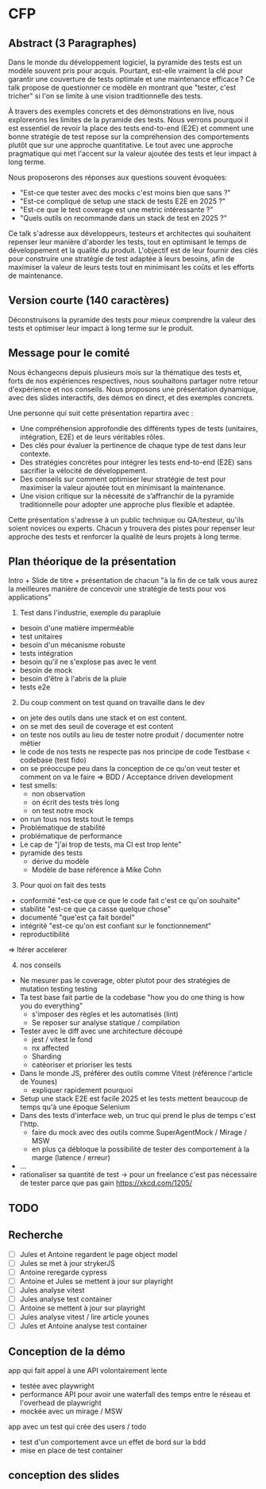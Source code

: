 # CFP

## Abstract (3 Paragraphes)

Dans le monde du développement logiciel, la pyramide des tests est un modèle souvent pris pour acquis. 
Pourtant, est-elle vraiment la clé pour garantir une couverture de tests optimale et une maintenance efficace ?
Ce talk propose de questionner ce modèle en montrant que "tester, c'est tricher" si l'on se limite à une vision traditionnelle des tests.

À travers des exemples concrets et des démonstrations en live, nous explorerons les limites de la pyramide des tests. 
Nous verrons pourquoi il est essentiel de revoir la place des tests end-to-end (E2E) et comment une bonne stratégie de test repose sur la compréhension des comportements plutôt que sur une approche quantitative.
Le tout avec une approche pragmatique qui met l'accent sur la valeur ajoutée des tests et leur impact à long terme.

Nous proposerons des réponses aux questions souvent évoquées:
- "Est-ce que tester avec des mocks c'est moins bien que sans ?"
- "Est-ce compliqué de setup une stack de tests E2E en 2025 ?"
- "Est-ce que le test coverage est une metric intéressante ?"
- "Quels outils on recommande dans un stack de test en 2025 ?"

Ce talk s'adresse aux développeurs, testeurs et architectes qui souhaitent repenser leur manière d'aborder les tests, tout en optimisant le temps de développement et la qualité du produit.
L'objectif est de leur fournir des clés pour construire une stratégie de test adaptée à leurs besoins, afin de maximiser la valeur de leurs tests tout en minimisant les coûts et les efforts de maintenance.

## Version courte (140 caractères)

Déconstruisons la pyramide des tests pour mieux comprendre la valeur des tests et optimiser leur impact à long terme sur le produit.

## Message pour le comité 

Nous échangeons depuis plusieurs mois sur la thématique des tests et, forts de nos expériences respectives, nous souhaitons partager notre retour d'expérience et nos conseils. Nous proposons une présentation dynamique, avec des slides interactifs, des démos en direct, et des exemples concrets.

Une personne qui suit cette présentation repartira avec :

- Une compréhension approfondie des différents types de tests (unitaires, intégration, E2E) et de leurs véritables rôles.
- Des clés pour évaluer la pertinence de chaque type de test dans leur contexte.
- Des stratégies concrètes pour intégrer les tests end-to-end (E2E) sans sacrifier la vélocité de développement.
- Des conseils sur comment optimiser leur stratégie de test pour maximiser la valeur ajoutée tout en minimisant la maintenance.
- Une vision critique sur la nécessité de s’affranchir de la pyramide traditionnelle pour adopter une approche plus flexible et adaptée.

Cette présentation s'adresse à un public technique ou QA/testeur, qu'ils soient novices ou experts. 
Chacun y trouvera des pistes pour repenser leur approche des tests et renforcer la qualité de leurs projets à long terme.

## Plan théorique de la présentation


Intro + Slide de titre + présentation de chacun
"à la fin de ce talk vous aurez la meilleures manière de concevoir une stratégie de tests pour vos applications"

1) Test dans l'industrie, exemple du parapluie

- besoin d'une matière imperméable
- test unitaires
- besoin d'un mécanisme robuste
- tests intégration
- besoin qu'il ne s'explose pas avec le vent
- besoin de mock
- besoin d'être à l'abris de la pluie
- tests e2e

2) Du coup comment on test quand on travaille dans le dev

- on jete des outils dans une stack et on est content.
- on se met des seuil de coverage et est content
- on teste nos outils au lieu de tester notre produit / documenter notre métier
- le code de nos tests ne respecte pas nos principe de code Testbase < codebase (test fido)
- on se préoccupe peu dans la conception de ce qu'on veut tester et comment on va le faire => BDD / Acceptance driven development
- test smells:
  - non observation
  - on écrit des tests très long
  - on test notre mock
- on run tous nos tests tout le temps
- Problématique de stabilité
- problématique de performance
- Le cap de "j'ai trop de tests, ma CI est trop lente"
- pyramide des tests
  - dérive du modèle
  - Modèle de base référence à Mike Cohn

3) Pour quoi on fait des tests

- conformité "est-ce que ce que le code fait c'est ce qu'on souhaite"
- stabilité "est-ce que ça casse quelque chose"
- documenté "que'est ça fait bordel"
- intégrité "est-ce qu'on est confiant sur le fonctionnement"
- reproductibilité
  
 => Itérer accelerer

4) nos conseils

- Ne mesurer pas le coverage, obter plutot pour des stratégies de mutation testing testing
- Ta test base fait partie de la codebase "how you do one thing is how you do everything"
  - s'imposer des règles et les automatisés (lint)
  - Se reposer sur analyse statique / compilation
- Tester avec le diff avec une architecture découpé
  - jest / vitest le fond
  - nx affected
  - Sharding
  - catéoriser et prioriser les tests
- Dans le monde JS, préférer des outils comme Vitest (référence l'article de Younes)
  - expliquer rapidement pourquoi
- Setup une stack E2E est facile 2025 et les tests mettent beaucoup de temps qu'à une époque Selenium
- Dans des tests d'interface web, un truc qui prend le plus de temps c'est l'http.
  - faire du mock avec des outils comme SuperAgentMock / Mirage / MSW 
  - en plus ça débloque la possibilité de tester des comportement à la marge (latence / erreur)
- ...
- rationaliser sa quantité de test -> pour un freelance c'est pas nécessaire de tester parce que pas gain https://xkcd.com/1205/


## TODO


## Recherche

- [ ] Jules et Antoine regardent le page object model
- [ ] Jules se met à jour strykerJS
- [ ] Antoine reregarde cypress
- [ ] Antoine et Jules se mettent à jour sur playright
- [ ] Jules analyse vitest
- [ ] Jules analyse test container
- [ ] Antoine se mettent à jour sur playright
- [ ] Jules analyse vitest / lire article younes
- [ ] Jules et Antoine analyse test container

## Conception de la démo
app qui fait appel à une API volontairement lente
- testée avec playwright
- performance API pour avoir une waterfall des temps entre le réseau et l'overhead de playwright
- mockée avec un mirage / MSW

app avec un test qui crée des users / todo
- test d'un comportement avce un effet de bord sur la bdd
- mise en place de test container

## conception des slides



